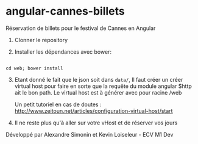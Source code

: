 # angular-cannes-billets
Réservation de billets pour le festival de Cannes en Angular



1. Clonner le repository

2. Installer les dépendances avec bower: 
```

cd web; bower install

```
3. Etant donné le fait que le json soit dans `data/`,
Il faut créer un créer virtual host pour faire en sorte
que la requête du module angular $http ait le bon path.
Le virtual host est à générer avec pour racine /web

    Un petit tutoriel en cas de doutes : http://www.zeitoun.net/articles/configuration-virtual-host/start


4. Il ne reste plus qu'à aller sur votre vHost et de réserver vos jours


Développé par Alexandre Simonin et Kevin Loiseleur - ECV M1 Dev

